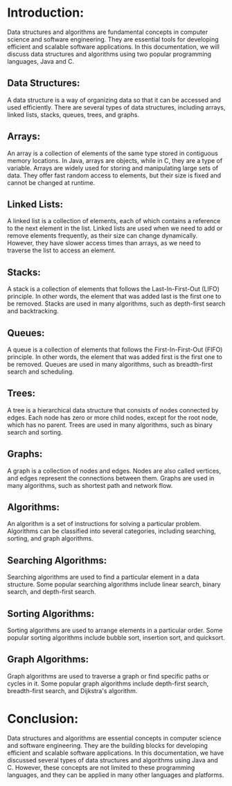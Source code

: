 # Introduction:
Data structures and algorithms are fundamental concepts in computer science and software engineering. They are essential tools for developing efficient and scalable software applications. In this documentation, we will discuss data structures and algorithms using two popular programming languages, Java and C.

## Data Structures:
A data structure is a way of organizing data so that it can be accessed and used efficiently. There are several types of data structures, including arrays, linked lists, stacks, queues, trees, and graphs.

## Arrays:
An array is a collection of elements of the same type stored in contiguous memory locations. In Java, arrays are objects, while in C, they are a type of variable. Arrays are widely used for storing and manipulating large sets of data. They offer fast random access to elements, but their size is fixed and cannot be changed at runtime.

## Linked Lists:
A linked list is a collection of elements, each of which contains a reference to the next element in the list. Linked lists are used when we need to add or remove elements frequently, as their size can change dynamically. However, they have slower access times than arrays, as we need to traverse the list to access an element.

## Stacks:
A stack is a collection of elements that follows the Last-In-First-Out (LIFO) principle. In other words, the element that was added last is the first one to be removed. Stacks are used in many algorithms, such as depth-first search and backtracking.

## Queues:
A queue is a collection of elements that follows the First-In-First-Out (FIFO) principle. In other words, the element that was added first is the first one to be removed. Queues are used in many algorithms, such as breadth-first search and scheduling.

## Trees:
A tree is a hierarchical data structure that consists of nodes connected by edges. Each node has zero or more child nodes, except for the root node, which has no parent. Trees are used in many algorithms, such as binary search and sorting.

## Graphs:
A graph is a collection of nodes and edges. Nodes are also called vertices, and edges represent the connections between them. Graphs are used in many algorithms, such as shortest path and network flow.

## Algorithms:
An algorithm is a set of instructions for solving a particular problem. Algorithms can be classified into several categories, including searching, sorting, and graph algorithms.

## Searching Algorithms:
Searching algorithms are used to find a particular element in a data structure. Some popular searching algorithms include linear search, binary search, and depth-first search.

## Sorting Algorithms:
Sorting algorithms are used to arrange elements in a particular order. Some popular sorting algorithms include bubble sort, insertion sort, and quicksort.

## Graph Algorithms:
Graph algorithms are used to traverse a graph or find specific paths or cycles in it. Some popular graph algorithms include depth-first search, breadth-first search, and Dijkstra's algorithm.

# Conclusion:
Data structures and algorithms are essential concepts in computer science and software engineering. They are the building blocks for developing efficient and scalable software applications. In this documentation, we have discussed several types of data structures and algorithms using Java and C. However, these concepts are not limited to these programming languages, and they can be applied in many other languages and platforms.
